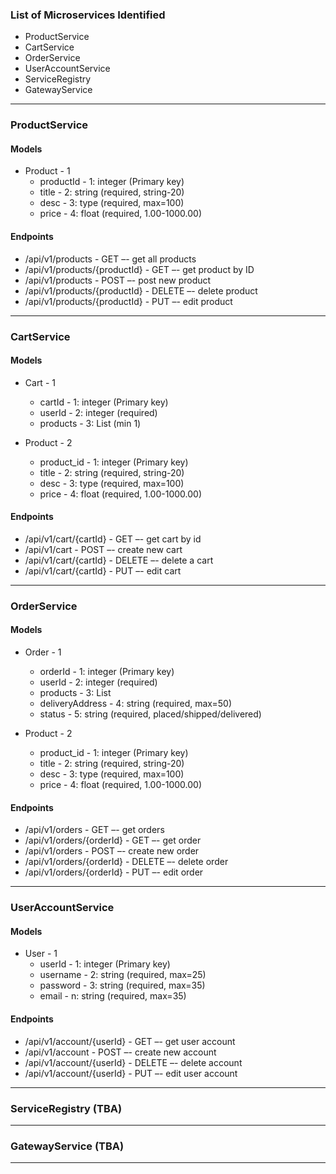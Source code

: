 ### List of Microservices Identified 
- ProductService 
- CartService 
- OrderService
- UserAccountService 
- ServiceRegistry
- GatewayService
********************************* 
### ProductService 
#### Models 
- Product - 1 
    - productId - 1: integer (Primary key)
    - title - 2: string (required, string-20)
    - desc - 3: type (required, max=100)
    - price - 4: float (required, 1.00-1000.00)

#### Endpoints 
- /api/v1/products - GET –- get all products 
- /api/v1/products/{productId} - GET –- get product by ID
- /api/v1/products - POST –- post new product  
- /api/v1/products/{productId} - DELETE –- delete product   
- /api/v1/products/{productId} - PUT –- edit product  
********************************* 
### CartService 
#### Models 
- Cart - 1 
    - cartId - 1: integer (Primary key)
    - userId - 2: integer (required)
    - products - 3: List<Product> (min 1)

- Product - 2 
    - product_id - 1: integer (Primary key)
    - title - 2: string (required, string-20)
    - desc - 3: type (required, max=100)
    - price - 4: float (required, 1.00-1000.00)

#### Endpoints 
- /api/v1/cart/{cartId} - GET –- get cart by id
- /api/v1/cart - POST –- create new cart 
- /api/v1/cart/{cartId} - DELETE –- delete a cart  
- /api/v1/cart/{cartId} - PUT –- edit cart   
********************************* 
### OrderService 
#### Models 
- Order - 1 
    - orderId - 1: integer (Primary key)
    - userId - 2: integer (required)
    - products - 3: List<Product>
    - deliveryAddress - 4: string (required, max=50)
    - status - 5: string (required, placed/shipped/delivered)

- Product - 2 
    - product_id - 1: integer (Primary key)
    - title - 2: string (required, string-20)
    - desc - 3: type (required, max=100)
    - price - 4: float (required, 1.00-1000.00)

#### Endpoints 
- /api/v1/orders - GET –- get orders  
- /api/v1/orders/{orderId} - GET –- get order 
- /api/v1/orders - POST –- create new order  
- /api/v1/orders/{orderId} - DELETE –- delete order   
- /api/v1/orders/{orderId} - PUT –- edit order    
********************************** 
### UserAccountService 
#### Models 
- User - 1  
    - userId - 1: integer (Primary key)
    - username - 2: string (required, max=25)
    - password - 3: string (required, max=35)
    - email - n: string (required, max=35)

#### Endpoints 
- /api/v1/account/{userId} - GET –- get user account 
- /api/v1/account - POST –- create new account 
- /api/v1/account/{userId} - DELETE –- delete account   
- /api/v1/account/{userId} - PUT –- edit user account
********************************** 
### ServiceRegistry (TBA)
********************************* 
### GatewayService (TBA)
********************************* 
